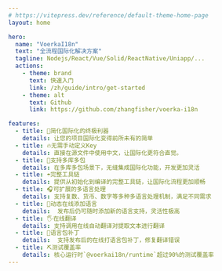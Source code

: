 ```yaml
---
# https://vitepress.dev/reference/default-theme-home-page
layout: home

hero:
  name: "VoerkaI18n"
  text: "全流程国际化解决方案"
  tagline: Nodejs/React/Vue/Solid/ReactNative/Uniapp/...
  actions:
    - theme: brand
      text: 快速入门
      link: /zh/guide/intro/get-started
    - theme: alt
      text: Github
      link: https://github.com/zhangfisher/voerka-i18n

features:
  - title: 💎简化国际化的终极利器
    details: 让您的项目国际化变得前所未有的简单
  - title: 🔥无需手动定义Key
    details: 直接在源文件中使用中文，让国际化更符合直觉。
  - title: 🏃支持多库多包
    details: 在多库多包场景下，无缝集成国际化功能，开发更加灵活
  - title: ☂️完整工具链
    details: 提供从初始化到编译的完整工具链，让国际化流程更加顺畅
  - title: 🎧可扩展的多语言处理
    details: 支持复数、货币、数字等多种多语言处理机制，满足不同需求
  - title: 🚀动态在线添加语言
    details:  发布后仍可随时添加新的语言支持，灵活性极高
  - title: 🖐️在线翻译
    details: 支持调用在线自动翻译对提取文本进行翻译
  - title: 🎯语言包补丁
    details:  支持发布后的在线打语言包补丁，修复翻译错误
  - title: ⛏️测试覆盖率
    details: 核心运行时`@voerkai18n/runtime`超过90%的测试覆盖率
---
```


 